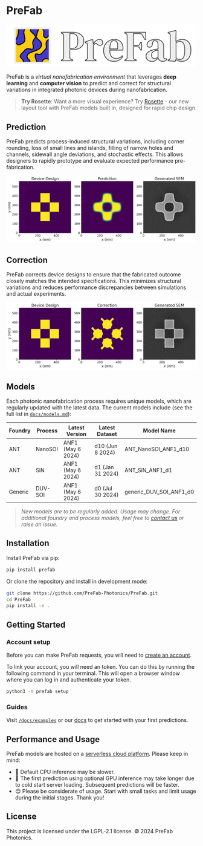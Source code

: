 # PreFab

![PreFab logo](https://github.com/PreFab-Photonics/PreFab/blob/main/docs/assets/logo.png?raw=true)

PreFab is a _virtual nanofabrication environment_ that leverages **deep learning** and **computer vision** to predict and correct for structural variations in integrated photonic devices during nanofabrication.

> **Try Rosette**: Want a more visual experience? Try [Rosette](https://rosette.dev) - our new layout tool with PreFab models built in, designed for rapid chip design.

## Prediction

PreFab predicts process-induced structural variations, including corner rounding, loss of small lines and islands, filling of narrow holes and channels, sidewall angle deviations, and stochastic effects. This allows designers to rapidly prototype and evaluate expected performance pre-fabrication.

![Example of PreFab prediction](https://github.com/PreFab-Photonics/PreFab/blob/main/docs/assets/promo_p.png?raw=true)

## Correction

PreFab corrects device designs to ensure that the fabricated outcome closely matches the intended specifications. This minimizes structural variations and reduces performance discrepancies between simulations and actual experiments.

![Example of PreFab correction](https://github.com/PreFab-Photonics/PreFab/blob/main/docs/assets/promo_c.png?raw=true)

## Models

Each photonic nanofabrication process requires unique models, which are regularly updated with the latest data. The current models include (see the full list in [`docs/models.md`](https://github.com/PreFab-Photonics/PreFab/blob/main/docs/models.md)):

| Foundry | Process | Latest Version    | Latest Dataset   | Model Name  |
| ------- | ------- | ----------------- | ---------------- | ----------- |
| ANT     | NanoSOI | ANF1 (May 6 2024) | d10 (Jun 8 2024) | ANT_NanoSOI_ANF1_d10 |
| ANT     | SiN     | ANF1 (May 6 2024) | d1 (Jan 31 2024) | ANT_SiN_ANF1_d1 |
| Generic | DUV-SOI | ANF1 (May 6 2024) | d0 (Jul 30 2024) | generic_DUV_SOI_ANF1_d0 |

> _New models are to be regularly added. Usage may change. For additional foundry and process models, feel free to [contact us](mailto:hi@prefabphotonics.com) or raise an issue._

## Installation

Install PreFab via pip:

```sh
pip install prefab
```

Or clone the repository and install in development mode:

```sh
git clone https://github.com/PreFab-Photonics/PreFab.git
cd PreFab
pip install -e .
```

## Getting Started

### Account setup

Before you can make PreFab requests, you will need to [create an account](https://www.prefabphotonics.com/login).

To link your account, you will need an token. You can do this by running the following command in your terminal. This will open a browser window where you can log in and authenticate your token.

```sh
python3 -m prefab setup
```

### Guides

Visit [`/docs/examples`](https://github.com/PreFab-Photonics/PreFab/tree/main/docs/examples) or our [docs](https://docs.prefabphotonics.com/) to get started with your first predictions.

## Performance and Usage

PreFab models are hosted on a [serverless cloud platform](https://modal.com/). Please keep in mind:

- 🐢 Default CPU inference may be slower.
- 🥶 The first prediction using optional GPU inference may take longer due to cold start server loading. Subsequent predictions will be faster.
- 😊 Please be considerate of usage. Start with small tasks and limit usage during the initial stages. Thank you!

## License

This project is licensed under the LGPL-2.1 license. © 2024 PreFab Photonics.
